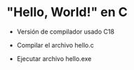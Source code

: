 # "Hello, World!" en C

- Versión de compilador usado C18

- Compilar el archivo hello.c
- Ejecutar archivo hello.exe
